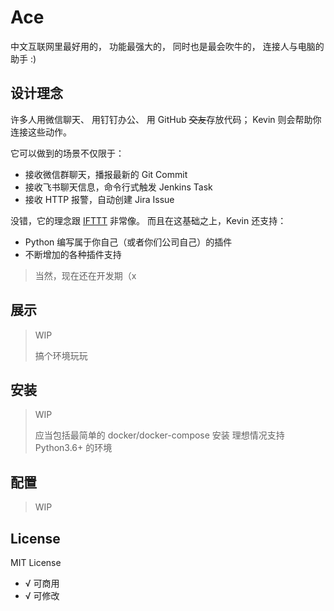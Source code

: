 # Ace

中文互联网里最好用的，
功能最强大的，
同时也是最会吹牛的，
连接人与电脑的助手 :)


## 设计理念

许多人用微信聊天、
用钉钉办公、
用 GitHub ~~交友~~存放代码；
Kevin 则会帮助你连接这些动作。

它可以做到的场景不仅限于：
- 接收微信群聊天，播报最新的 Git Commit
- 接收飞书聊天信息，命令行式触发 Jenkins Task
- 接收 HTTP 报警，自动创建 Jira Issue

没错，它的理念跟 [IFTTT](https://ifttt.com/) 非常像。
而且在这基础之上，Kevin 还支持：

- Python 编写属于你自己（或者你们公司自己）的插件
- 不断增加的各种插件支持

> 当然，现在还在开发期（x


## 展示
> WIP
>
> 搞个环境玩玩


## 安装
> WIP
>
> 应当包括最简单的 docker/docker-compose 安装
> 理想情况支持 Python3.6+ 的环境


## 配置
> WIP

## License

MIT License
- √ 可商用
- √ 可修改
